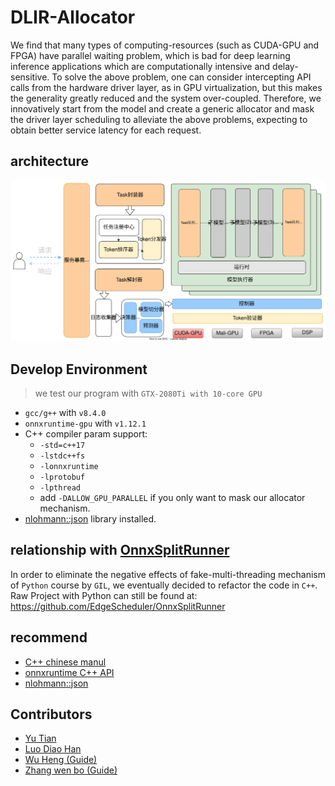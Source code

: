 # DLIR-Allocator

We find that many types of computing-resources (such as CUDA-GPU and FPGA) have parallel waiting problem, which is bad for deep learning inference applications which are computationally intensive and delay-sensitive. To solve the above problem, one can consider intercepting API calls from the hardware driver layer, as in GPU virtualization, but this makes the generality greatly reduced and the system over-coupled. Therefore, we innovatively start from the model and create a generic allocator and mask the driver layer scheduling to alleviate the above problems, expecting to obtain better service latency for each request.

## architecture

![architecture](./doc/resource/images/allocate-architecture.svg)


## Develop Environment

> we test our program with `GTX-2080Ti with 10-core GPU`
* `gcc/g++` with `v8.4.0`
* `onnxruntime-gpu` with `v1.12.1`
* C++ compiler param support:
  * `-std=c++17`
  * `-lstdc++fs`
  * `-lonnxruntime`
  * `-lprotobuf`
  * `-lpthread`
  * add `-DALLOW_GPU_PARALLEL` if you only want to mask our allocator mechanism.
* [nlohmann::json](https://github.com/nlohmann/json) library installed.

## relationship with [OnnxSplitRunner](https://github.com/EdgeScheduler/OnnxSplitRunner)

In order to eliminate the negative effects of fake-multi-threading mechanism of `Python` course by `GIL`, we eventually decided to refactor the code in `C++`. Raw Project with Python can still be found at: https://github.com/EdgeScheduler/OnnxSplitRunner

## recommend
* [C++ chinese manul](https://www.apiref.com/cpp-zh/cpp/filesystem/path.html)
* [onnxruntime C++ API](https://onnxruntime.ai/docs/api/c/namespace_ort.html#details)
* [nlohmann::json](https://github.com/nlohmann/json)

## Contributors

* [Yu Tian](http://oneflyingfish.github.io)
* [Luo Diao Han](https://github.com/Arantir1028)
* [Wu Heng (Guide)](https://people.ucas.ac.cn/~wuheng)
* [Zhang wen bo (Guide)](https://people.ucas.ac.cn/~zhangwenbo)
